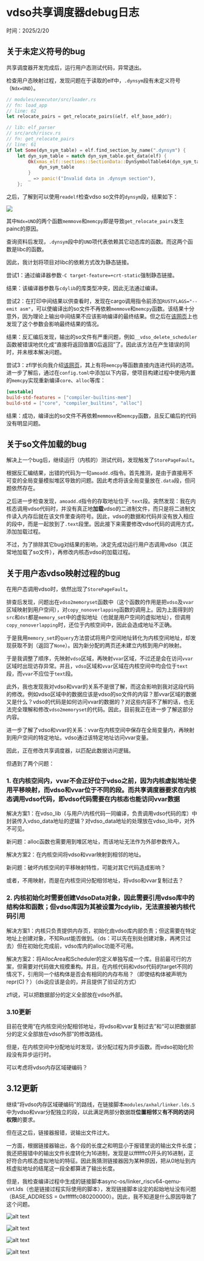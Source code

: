 # vdso共享调度器debug日志

时间：2025/2/20

## 关于未定义符号的bug

共享调度器开发完成后，运行用户态测试代码，异常退出。

检查用户态映射过程，发现问题在于读取的elf中，`.dynsym`段有未定义符号（`Ndx=UND`）。

```Rust
// modules/executor/src/loader.rs
// fn: load_app
// line: 62
let relocate_pairs = get_relocate_pairs(&elf, elf_base_addr);
```

```Rust
// lib: elf_parser
// src/arch/riscv.rs
// fn: get_relocate_pairs
// line: 61
if let Some(dyn_sym_table) = elf.find_section_by_name(".dynsym") {
    let dyn_sym_table = match dyn_sym_table.get_data(elf) {
        Ok(xmas_elf::sections::SectionData::DynSymbolTable64(dyn_sym_table)) => {
            dyn_sym_table
        }
        _ => panic!("Invalid data in .dynsym section"),
    };
```

之后，了解到可以使用`readelf`检查vdso so文件的`dynsym`段，结果如下：

![](../图片/微信图片_20250220192917.png)

其中`Ndx=UND`的两个函数`memmove`和`memcpy`即是导致`get_relocate_pairs`发生painc的原因。

查询资料后发现，`.dynsym`段中的`UND`项代表依赖其它动态库的函数。而这两个函数是libc的函数。

因此，我计划将项目对libc的依赖方式改为静态链接。

尝试1：通过编译器参数`-C target-feature=+crt-static`强制静态链接。

结果：该编译器参数与`cdylib`的库类型冲突，因此无法通过编译。

尝试2：在打印中间结果以供查看时，发现在cargo调用指令前添加`RUSTFLAGS="--emit asm"`，可以使编译出的so文件不再依赖`memmove`和`memcpy`函数。该结果十分意外，因为理论上输出中间结果不应该影响编译的最终结果。但之后在[该网页](https://siliconsprawl.com/posts/rust-emit-asm/)上也发现了这个参数会影响最终结果的情况。

结果：反汇编后发现，输出的so文件有严重问题，例如`__vdso_delete_scheduler`函数被错误地优化成“直接将返回值置0后返回”了。因此该方法在产生错误的同时，并未根本解决问题。

尝试3：zfl学长向我介绍[该网页](https://os.phil-opp.com/zh-CN/minimal-rust-kernel/)，其上有将`memcpy`等函数直接内连进代码的选项。进一步了解后，通过在`config.toml`中添加以下内容，使项目构建过程中使用内置的`memcpy`实现重新编译`core`、`alloc`等库：

```toml
[unstable]
build-std-features = ["compiler-builtins-mem"]
build-std = ["core", "compiler_builtins", "alloc"]
```

结果：成功，编译出的so文件不再依赖`memmove`和`memcpy`函数，且反汇编后的代码没有明显问题。

## 关于so文件加载的bug

解决上一个bug后，继续运行（内核的）测试代码，发现触发了`StorePageFault`。

根据反汇编结果，出错的代码为一句`amoadd.d`指令。首先推测，是由于直接用不可变的全局变量模拟堆区导致的问题。因此考虑将该全局变量放在`.data`段，但问题依然存在。

之后进一步检查发现，`amoadd.d`指令的存取地址位于`.text`段。突然发现：我在内核态调用vdso代码时，并没有真正地**加载**vdso的二进制文件，而只是将二进制文件读入内存后就在该文件里查询符号。因此，vdso的数据和代码并没有放入相应的段中，而是一起放到了`.text`段里。因此接下来需要修改vdso代码的调用方式，添加加载过程。

不过，为了排除其它bug对结果的影响，决定先成功运行用户态调用vdso（其正常地加载了so文件），再修改内核态vdso的加载过程。

## 关于用户态vdso映射过程的bug

在用户态调用vdso时，依然出现了`StorePageFault`。

排查后发现，问题出在`vdso2memoryset`函数中（这个函数的作用是把`vdso`及`vvar`区域映射到用户空间），对`copy_nonoverlapping`函数的调用上。因为上面得到的`src`和`dst`都是`memory_set`中的虚拟地址（也就是用户空间的虚拟地址），但调用`copy_nonoverlapping`时，还位于内核空间中，因此会造成地址不正确。

于是我用`memory_set`的`query`方法尝试将用户空间地址转化为内核空间地址，却发现获取不到（返回了`None`）。因为新分配的两页还未建立内核到用户的映射。

于是我调整了顺序，先映射`vdso`区域，再映射`vvar`区域，不过还是会在访问`vvar`区域时出现访存异常。并且，`vdso`区域和`vvar`区域在内核空间中均会位于`text`段，而`vvar`不应位于`text`段。

此外，我也发现我对vdso和vvar的关系不是很了解，而这会影响到我对这段代码的修改。例如vdso区域中的数据应该是vdso的so文件的内容？那vvar区域的数据又是什么？vdso的代码是如何访问vvar的数据的？对这些内容不了解的话，也无法完全理解和修改`vdso2memoryset`的代码。因此，目前我正在进一步了解这部分内容。

进一步了解了vdso和vvar的关系：vvar在内核空间中保存在全局变量内，再映射到用户空间的特定地址。vdso通过该特定地址访问vvar变量。

因此，正在修改共享调度器，以匹配此数据访问逻辑。

但遇到了两个问题：

### 1. 在内核空间内，vvar不会正好位于vdso之前，因为内核虚拟地址使用平移映射，而vdso和vvar位于不同的段。而共享调度器要求在内核态调用vdso代码，即vdso代码需要在内核态也能访问vvar数据

解决方案1：在vdso_lib（与用户/内核代码一同编译，负责调用vdso代码的库）中封装传入vdso_data地址的逻辑？对vdso_data地址的处理放在vdso_lib中，对外不可见。

新问题：alloc函数也需要用到堆区地址，而该地址无法作为外部参数传入。

解决方案2：在内核空间将vdso和vvar映射到相邻的地址。

新问题：破坏内核空间的平移映射特性，可能对其它代码造成影响？

或者，不用映射，而是在内核空间分配相邻地址，将vdso和vvar复制过去？

### 2. 内核初始化时需要创建VdsoData对象，因此需要引用vdso库中的结构体和函数；但vdso库因为其被设置为cdylib，无法直接被内核代码引用

解决方案1：内核只负责提供内存页，初始化由vdso库内部负责；但这需要在特定地址上创建对象，不知Rust能否做到。（ds：可以先在别处创建对象，再拷贝过去）但在初始化完成前，vdso库内的alloc功能不可用。

解决方案2：将AllocArea和Scheduler的定义单独写成一个库。目前最可行的方案，但需要对代码做大规模重构。并且，在内核代码和vdso代码的target不同的情况下，引用同一个结构体是否会有相同的内存布局？（即使结构体被声明为repr(C)？）（ds说应该是会的，并且提供了验证的方式）

zfl说，可以把数据部分的定义全部放在vdso外部。

### 3.10更新

目前在使用“在内核空间分配相邻地址，将vdso和vvar复制过去”和“可以把数据部分的定义全部放在vdso外部”的修改路线。

但是，在内核空间中分配地址时发现，该分配过程为异步函数。而vdso初始化阶段没有异步运行时。

可以考虑将vdso内存区域硬编码？

## 3.12更新

继续“将vdso内存区域硬编码”的路线，在链接脚本`modules/axhal/linker.lds.S`中为vdso和vvar分配独立的段，以此满足两部分数据既**位置相邻**又**有不同的访问权限**的要求。

但在这之后，链接器报错，说输出文件过大。

一方面，根据链接器输出，各个段的长度之和明显小于报错里说的输出文件长度；我还把报错中的输出文件长度转化为16进制，发现是以ffffffc0开头的16进制，正好符合内核态虚拟地址的特征。因此我猜测链接器因为某种原因，把从0地址到内核虚拟地址的结尾这一段全都算进了输出长度。

但是，我检查编译过程中生成的链接脚本async-os/linker_riscv64-qemu-virt.lds（也是链接过程实际使用的脚本），发现链接脚本设定的起始地址没有问题（BASE_ADDRESS = 0xffffffc080200000）。因此，我不知道是什么原因导致了这个问题。

![alt text](929b16f81bc2c95b5e52d8d15783bac.png)

![alt text](09c48441279aa291a82ad65dc8ac71f.png)

![alt text](265e9d21554d8fb1ee06c1e779b9287.png)

![alt text](f81f79985408981aee9c7a3defb2fc1.png)